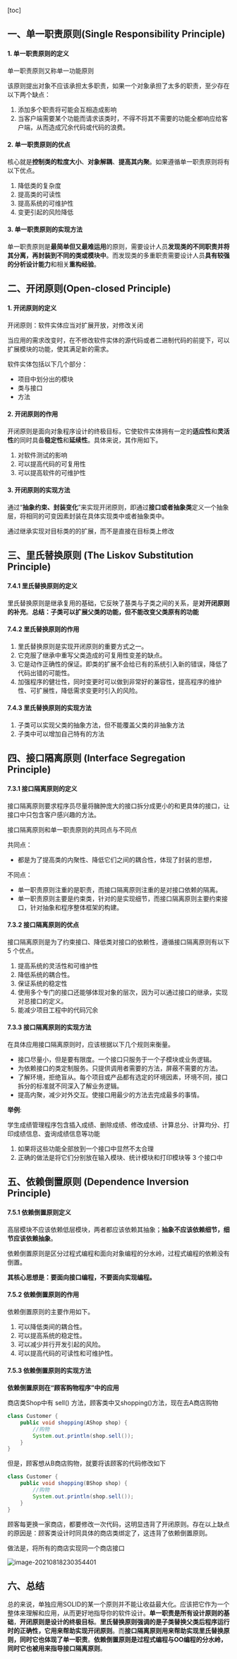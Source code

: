 [toc]

## 一、单一职责原则(Single Responsibility Principle)

#### 1. 单一职责原则的定义

单一职责原则又称单一功能原则

该原则提出对象不应该承担太多职责，如果一个对象承担了太多的职责，至少存在以下两个缺点：

1. 添加多个职责将可能会互相造成影响
2. 当客户端需要某个功能而请求该类时，不得不将其不需要的功能全都响应给客户端，从而造成冗余代码或代码的浪费。

#### 2. 单一职责原则的优点

核心就是**控制类的粒度大小**、**对象解耦**、**提高其内聚**。如果遵循单一职责原则将有以下优点。

1. 降低类的复杂度
2. 提高类的可读性
3. 提高系统的可维护性
4. 变更引起的风险降低

#### 3. 单一职责原则的实现方法

单一职责原则是**最简单但又最难运用**的原则，需要设计人员**发现类的不同职责并将其分离，再封装到不同的类或模块中**。而发现类的多重职责需要设计人员**具有较强的分析设计能力**和相关**重构经验**。



## 二、开闭原则(Open-closed Principle)

#### 1. 开闭原则的定义

开闭原则：软件实体应当对扩展开放，对修改关闭

当应用的需求改变时，在不修改软件实体的源代码或者二进制代码的前提下，可以扩展模块的功能，使其满足新的需求。

软件实体包括以下几个部分：

- 项目中划分出的模块
- 类与接口
- 方法

#### 2. 开闭原则的作用

开闭原则是面向对象程序设计的终极目标，它使软件实体拥有一定的**适应性**和**灵活性**的同时具备**稳定性**和**延续性**。具体来说，其作用如下。

1. 对软件测试的影响
2. 可以提高代码的可复用性
3. 可以提高软件的可维护性

#### 3. 开闭原则的实现方法

通过“**抽象约束、封装变化**”来实现开闭原则，即通过**接口或者抽象类**定义一个抽象层，将相同的可变因素封装在具体实现类中或者抽象类中。

通过继承实现对目标类的的扩展，而不是直接在目标类上修改



## 三、里氏替换原则 (The Liskov Substitution Principle)

#### 7.4.1 里氏替换原则的定义

里氏替换原则是继承复用的基础，它反映了基类与子类之间的关系，是**对开闭原则的补充**。**总结：子类可以扩展父类的功能，但不能改变父类原有的功能**

#### 7.4.2 里氏替换原则的作用

1. 里氏替换原则是实现开闭原则的重要方式之一。
2. 它克服了继承中重写父类造成的可复用性变差的缺点。
3. 它是动作正确性的保证。即类的扩展不会给已有的系统引入新的错误，降低了代码出错的可能性。
4. 加强程序的健壮性，同时变更时可以做到非常好的兼容性，提高程序的维护性、可扩展性，降低需求变更时引入的风险。

#### 7.4.3 里氏替换原则的实现方法

1. 子类可以实现父类的抽象方法，但不能覆盖父类的非抽象方法
2. 子类中可以增加自己特有的方法



## 四、接口隔离原则 (Interface Segregation Principle)

#### 7.3.1 接口隔离原则的定义

接口隔离原则要求程序员尽量将臃肿庞大的接口拆分成更小的和更具体的接口，让接口中只包含客户感兴趣的方法。

接口隔离原则和单一职责原则的共同点与不同点

共同点：

- 都是为了提高类的内聚性、降低它们之间的耦合性，体现了封装的思想，

不同点：

- 单一职责原则注重的是职责，而接口隔离原则注重的是对接口依赖的隔离。
- 单一职责原则主要是约束类，针对的是实现细节，而接口隔离原则主要约束接口，针对抽象和程序整体框架的构建。

#### 7.3.2 接口隔离原则的优点

接口隔离原则是为了约束接口、降低类对接口的依赖性，遵循接口隔离原则有以下 5 个优点。

1. 提高系统的灵活性和可维护性
2. 降低系统的耦合性。
3. 保证系统的稳定性
4. 使用多个专门的接口还能够体现对象的层次，因为可以通过接口的继承，实现对总接口的定义。
5. 能减少项目工程中的代码冗余

#### 7.3.3 接口隔离原则的实现方法

在具体应用接口隔离原则时，应该根据以下几个规则来衡量。

- 接口尽量小，但是要有限度。一个接口只服务于一个子模块或业务逻辑。
- 为依赖接口的类定制服务。只提供调用者需要的方法，屏蔽不需要的方法。
- 了解环境，拒绝盲从。每个项目或产品都有选定的环境因素，环境不同，接口拆分的标准就不同深入了解业务逻辑。
- 提高内聚，减少对外交互。使接口用最少的方法去完成最多的事情。

**举例**:

学生成绩管理程序包含插入成绩、删除成绩、修改成绩、计算总分、计算均分、打印成绩信息、査询成绩信息等功能

1. 如果将这些功能全部放到一个接口中显然不太合理
2. 正确的做法是将它们分别放在输入模块、统计模块和打印模块等 3 个接口中



## 五、依赖倒置原则 (Dependence Inversion Principle)

#### 7.5.1 依赖倒置原则定义

高层模块不应该依赖低层模块，两者都应该依赖其抽象；**抽象不应该依赖细节，细节应该依赖抽象**。

依赖倒置原则是区分过程式编程和面向对象编程的分水岭，过程式编程的依赖没有倒置。

**其核心思想是：要面向接口编程，不要面向实现编程。**

#### 7.5.2 依赖倒置原则的作用

依赖倒置原则的主要作用如下。

1. 可以降低类间的耦合性。
2. 可以提高系统的稳定性。
3. 可以减少并行开发引起的风险。
4. 可以提高代码的可读性和可维护性。

#### 7.5.3 依赖倒置原则的实现方法

**依赖倒置原则在“顾客购物程序”中的应用**

商店类Shop中有 sell() 方法，顾客类中又shopping()方法，现在去A商店购物

```java
class Customer { 
    public void shopping(AShop shop) { 
        //购物 
        System.out.println(shop.sell()); 
    } 
}
```

但是，顾客想从B商店购物，就要将该顾客的代码修改如下

```java
class Customer { 
    public void shopping(BShop shop) { 
        //购物 
        System.out.println(shop.sell()); 
    } 
}
```

顾客每更换一家商店，都要修改一次代码，这明显违背了开闭原则。存在以上缺点的原因是：顾客类设计时同具体的商店类绑定了，这违背了依赖倒置原则。

做法是，将所有的商店实现同一个商店接口

![image-20210818230354401](images/image-20210818230354401.png)

## 六、总结

总的来说，单独应用SOLID的某一个原则并不能让收益最大化。应该把它作为一个整体来理解和应用，从而更好地指导你的软件设计。**单一职责是所有设计原则的基础**，**开闭原则是设计的终极目标**。**里氏替换原则强调的是子类替换父类后程序运行时的正确性，它用来帮助实现开闭原则**。而**接口隔离原则用来帮助实现里氏替换原则，同时它也体现了单一职责**。**依赖倒置原则是过程式编程与OO编程的分水岭，同时它也被用来指导接口隔离原则**。

